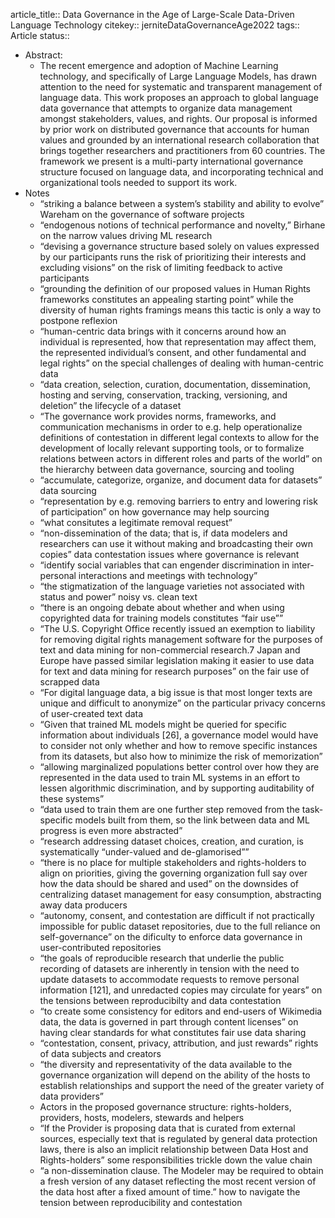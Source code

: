 article_title:: Data Governance in the Age of Large-Scale Data-Driven Language Technology
citekey:: jerniteDataGovernanceAge2022
tags:: Article
status::

- Abstract:
	- The recent emergence and adoption of Machine Learning technology, and specifically of Large Language Models, has drawn attention to the need for systematic and transparent management of language data. This work proposes an approach to global language data governance that attempts to organize data management amongst stakeholders, values, and rights. Our proposal is informed by prior work on distributed governance that accounts for human values and grounded by an international research collaboration that brings together researchers and practitioners from 60 countries. The framework we present is a multi-party international governance structure focused on language data, and incorporating technical and organizational tools needed to support its work.
- Notes
	- “striking a balance between a system’s stability and ability to evolve” Wareham on the governance of software projects
	- “endogenous notions of technical performance and novelty,” Birhane on the narrow values driving ML research
	- “devising a governance structure based solely on values expressed by our participants runs the risk of prioritizing their interests and excluding visions” on the risk of limiting feedback to active participants
	- “grounding the definition of our proposed values in Human Rights frameworks constitutes an appealing starting point” while the diversity of human rights framings means this tactic is only a way to postpone reflexion
	- “human-centric data brings with it concerns around how an individual is represented, how that representation may affect them, the represented individual’s consent, and other fundamental and legal rights” on the special challenges of dealing with human-centric data
	- “data creation, selection, curation, documentation, dissemination, hosting and serving, conservation, tracking, versioning, and deletion” the lifecycle of a dataset
	- “The governance work provides norms, frameworks, and communication mechanisms in order to e.g. help operationalize definitions of contestation in different legal contexts to allow for the development of locally relevant supporting tools, or to formalize relations between actors in different roles and parts of the world” on the hierarchy between data governance, sourcing and tooling
	- “accumulate, categorize, organize, and document data for datasets” data sourcing
	- “representation by e.g. removing barriers to entry and lowering risk of participation” on how governance may help sourcing
	- “what consitutes a legitimate removal request”
	- “non-dissemination of the data; that is, if data modelers and researchers can use it without making and broadcasting their own copies” data contestation issues where governance is relevant
	- “identify social variables that can engender discrimination in inter-personal interactions and meetings with technology”
	- “the stigmatization of the language varieties not associated with status and power” noisy vs. clean text
	- “there is an ongoing debate about whether and when using copyrighted data for training models constitutes “fair use””
	- “The U.S. Copyright Office recently issued an exemption to liability for removing digital rights management software for the purposes of text and data mining for non-commercial research.7 Japan and Europe have passed similar legislation making it easier to use data for text and data mining for research purposes” on the fair use of scrapped data
	- “For digital language data, a big issue is that most longer texts are unique and difficult to anonymize” on the particular privacy concerns of user-created text data
	- “Given that trained ML models might be queried for specific information about individuals [26], a governance model would have to consider not only whether and how to remove specific instances from its datasets, but also how to minimize the risk of memorization”
	- “allowing marginalized populations better control over how they are represented in the data used to train ML systems in an effort to lessen algorithmic discrimination, and by supporting auditability of these systems”
	- “data used to train them are one further step removed from the task-specific models built from them, so the link between data and ML progress is even more abstracted”
	- “research addressing dataset choices, creation, and curation, is systematically “under-valued and de-glamorised””
	- “there is no place for multiple stakeholders and rights-holders to align on priorities, giving the governing organization full say over how the data should be shared and used” on the downsides of centralizing dataset management for easy consumption, abstracting away data producers
	- “autonomy, consent, and contestation are difficult if not practically impossible for public dataset repositories, due to the full reliance on self-governance” on the dificulty to enforce data governance in user-contributed repositories
	- “the goals of reproducible research that underlie the public recording of datasets are inherently in tension with the need to update datasets to accommodate requests to remove personal information [121], and unredacted copies may circulate for years” on the tensions between reproducibilty and data contestation
	- “to create some consistency for editors and end-users of Wikimedia data, the data is governed in part through content licenses” on having clear standards for what constitutes fair use data sharing
	- “contestation, consent, privacy, attribution, and just rewards” rights of data subjects and creators
	- “the diversity and representativity of the data available to the governance organization will depend on the ability of the hosts to establish relationships and support the need of the greater variety of data providers”
	- Actors in the proposed governance structure: rights-holders, providers, hosts, modelers, stewards and helpers
	- “If the Provider is proposing data that is curated from external sources, especially text that is regulated by general data protection laws, there is also an implicit relationship between Data Host and Rights-holders” some responsibilities trickle down the value chain
	- “a non-dissemination clause. The Modeler may be required to obtain a fresh version of any dataset reflecting the most recent version of the data host after a fixed amount of time.” how to navigate the tension between reproducibility and contestation